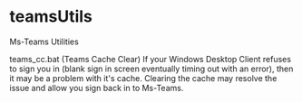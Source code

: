 # teamsUtils
Ms-Teams Utilities

teams_cc.bat (Teams Cache Clear) 
If your Windows Desktop Client refuses to sign you in (blank sign in screen eventually timing out with an error), then it may be a problem with it's cache.  Clearing the cache may resolve the issue and allow you sign back in to Ms-Teams.
